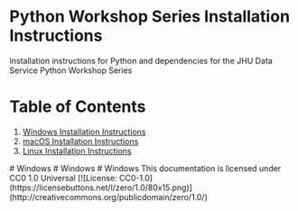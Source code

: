 # Python Workshop Series Installation Instructions
Installation instructions for Python and dependencies for the JHU Data Service Python Workshop Series


# Table of Contents

1. [Windows Installation Instructions](#win)
2. [macOS Installation Instructions](#mac)
3. [Linux Installation Instructions](#linux)

<a name="win"/>
# Windows

<a name="mac"/>
# Windows

<a name="linux"/>
# Windows
This documentation is licensed under CC0 1.0 Universal [![License: CC0-1.0](https://licensebuttons.net/l/zero/1.0/80x15.png)](http://creativecommons.org/publicdomain/zero/1.0/)

